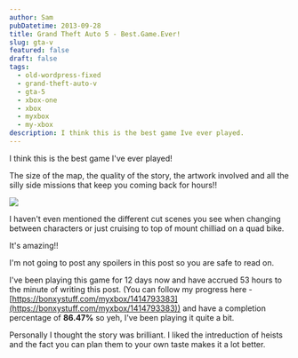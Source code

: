 ```yaml
---
author: Sam
pubDatetime: 2013-09-28
title: Grand Theft Auto 5 - Best.Game.Ever!
slug: gta-v
featured: false
draft: false
tags:
  - old-wordpress-fixed
  - grand-theft-auto-v
  - gta-5
  - xbox-one
  - xbox
  - myxbox
  - my-xbox
description: I think this is the best game Ive ever played.
---
```

I think this is the best game I've ever played!

The size of the map, the quality of the story, the artwork involved and all the silly side missions that keep you coming back for hours!!

![](/assets/2013/2013-09-28-grand-theft-auto-v-cover-image.png)

I haven't even mentioned the different cut scenes you see when changing between characters or just cruising to top of mount chilliad on a quad bike.

It's amazing!!

I'm not going to post any spoilers in this post so you are safe to read on.

I've been playing this game for 12 days now and have accrued 53 hours to the minute of writing this post. (You can follow my progress here - [https://bonxystuff.com/myxbox/1414793383](https://bonxystuff.com/myxbox/1414793383)) and have a completion percentage of **86.47%** so yeh, I've been playing it quite a bit.

Personally I thought the story was brilliant. I liked the intreduction of heists and the fact you can plan them to your own taste makes it a lot better.